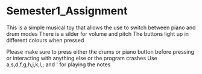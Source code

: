 # Semester1_Assignment
This is a simple musical toy that allows the use to switch between piano and drum modes
There is a silder for volume and pitch
The buttons light up in different colours when pressed

Please make sure to press either the drums or piano button before pressing or interacting with anything else or the program crashes
Use a,s,d,f,g,h,j,k,l,; and ' for playing the notes
